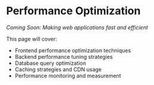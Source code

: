 # Performance Optimization

*Coming Soon: Making web applications fast and efficient*

This page will cover:
- Frontend performance optimization techniques
- Backend performance tuning strategies
- Database query optimization
- Caching strategies and CDN usage
- Performance monitoring and measurement